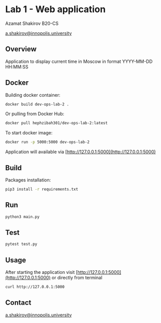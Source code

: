 # Lab 1 - Web application

Azamat Shakirov B20-CS

a.shakirov@innopolis.university



## Overview

Application to display current time in Moscow in format YYYY-MM-DD HH:MM:SS

## Docker

Building docker container:

```bash
docker build dev-ops-lab-2 .
```

Or pulling from Docker Hub:

```bash
docker pull hephzibah301/dev-ops-lab-2:latest
```

To start docker image:

```bash
docker run -p 5000:5000 dev-ops-lab-2
```

Application will available via [http://127.0.0.1:5000](http://127.0.0.1:5000) 

## Build

Packages installation:

```bash
pip3 install -r requirements.txt
```

## Run

```python
python3 main.py
```

## Test

```python
pytest test.py
```

## Usage

After starting the application visit [http://127.0.0.1:5000](http://127.0.0.1:5000) or directly from terminal

```bash
curl http://127.0.0.1:5000
```

## Contact

a.shakirov@innopolis.university

